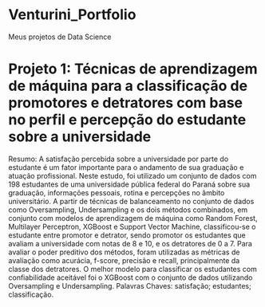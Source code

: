 # Venturini_Portfolio
Meus projetos de Data Science
# Projeto 1: Técnicas de aprendizagem de máquina para a classificação de promotores e detratores com base no perfil e percepção do estudante sobre a universidade
Resumo: A satisfação percebida sobre a universidade por parte do estudante é um fator importante para o andamento de sua graduação e atuação profissional. Neste estudo, foi utilizado um conjunto de dados com 198 estudantes de uma universidade pública federal do Paraná sobre sua graduação, informações pessoais, rotina e percepções no âmbito universitário. A partir de técnicas de balanceamento no conjunto de dados como Oversampling, Undersampling e os dois métodos combinados, em conjunto com modelos de aprendizagem de máquina como Random Forest, Multilayer Perceptron, XGBoost e Support Vector Machine, classificou-se o estudante entre promotor e detrator, sendo promotor os estudantes que avaliam a universidade com notas de 8 e 10, e os detratores de 0 a 7. Para avaliar o poder preditivo dos métodos, foram utilizadas as métricas de avaliação como acurácia, f-score, precisão e recall, principalmente da classe dos detratores. O melhor modelo para classificar os estudantes com confiabilidade aceitável foi o XGBoost com o conjunto de dados utilizando Oversampling e Undersampling.
Palavras Chaves: satisfação; estudantes; classificação.
